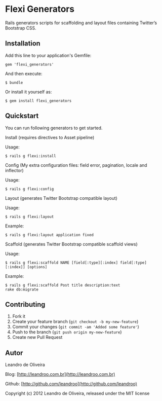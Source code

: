# Flexi Generators

Rails generators scripts for scaffolding and layout files containing Twitter’s Bootstrap CSS.

## Installation

Add this line to your application's Gemfile:

    gem 'flexi_generators'

And then execute:

    $ bundle

Or install it yourself as:

    $ gem install flexi_generators

## Quickstart

You can run following generators to get started.

Install (requires directives to Asset pipeline)

Usage:

    $ rails g flexi:install
    
Config (My extra configuration files: field error, pagination, locale and inflector)

Usage:

    $ rails g flexi:config    

Layout (generates Twitter Bootstrap compatible layout)

Usage:

    $ rails g flexi:layout

Example:

    $ rails g flexi:layout application fixed

Scaffold (generates Twitter Bootstrap compatible scaffold views)

Usage:

    $ rails g flexi:scaffold NAME [field[:type][:index] field[:type][:index]] [options]
    
Example:

    $ rails g flexi:scaffold Post title description:text
    rake db:migrate
    
## Contributing

1. Fork it
2. Create your feature branch (`git checkout -b my-new-feature`)
3. Commit your changes (`git commit -am 'Added some feature'`)
4. Push to the branch (`git push origin my-new-feature`)
5. Create new Pull Request

## Autor

Leandro de Oliveira

Blog: [http://leandroo.com.br](http://leandroo.com.br)

Github: [http://github.com/leandroo](http://github.com/leandroo)

Copyright (c) 2012 Leandro de Oliveira, released under the MIT license
